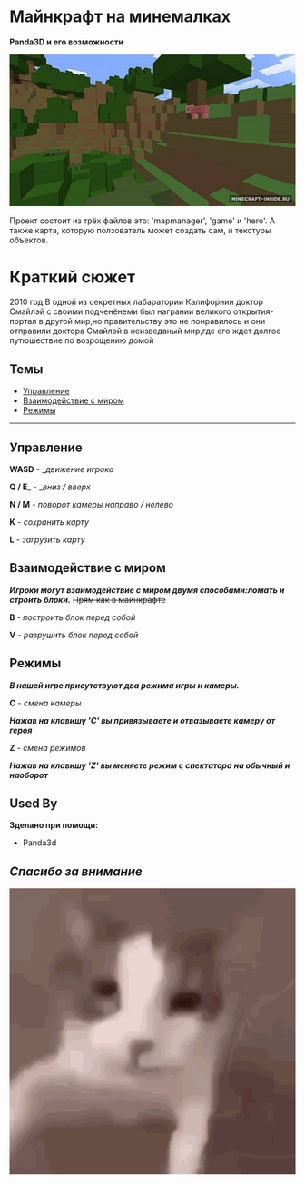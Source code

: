 

#  Майнкрафт на минемалках 
__Panda3D и его возможности__ 

 ![image](2_28.jpg)






Проект  состоит из трёх файлов это: 'mapmanager', 'game' и 'hero'. А также карта, которую ползователь может создать сам,
и текстуры объектов. 

# __Краткий сюжет__

2010 год В одной из секретных лабаратории Калифорнии доктор Смайлэй с своими подченёнеми был награнии великого открытия- портал в другой мир,но правительству это не понравилось и они отправили доктора Смайлэй в неизведаный мир,где его ждет долгое путюшествие по возрощению домой





## __Темы__

 - [Управление](https://awesomeopensource.com/project/elangosundar/awesome-README-templates)
 - [Взаимодействие с миром](https://github.com/matiassingers/awesome-readme)
 - [Режимы](https://bulldogjob.com/news/449-how-to-write-a-good-readme-for-your-github-project)
***

## __Управление__

__WASD__ - __движение игрока_

__Q / E___ - __вниз / вверх_

__N / M__ - _поворот камеры направо / нелево_

__K__ - _сохранить карту_

__L__ - _загрузить карту_


## __Взаимодействие с миром__

___Игроки могут взаимодействие с миром двумя способами:ломать и строить блоки.___
~~Прям как в майнкрафте~~


__B__ -  _построить блок перед собой_ 

__V__ - _разрушить блок перед собой_





## __Режимы__
___В нашей игре присутствуют два режима игры и камеры.___

__C__ - _смена камеры_

___Нажав на клавишу 'C' вы привязываете и отвазываете камеру от героя___

__Z__ - _смена режимов_

___Нажав на клавишу '__Z__' вы меняете режим с спектатора на обычный и наоборот___

## Used By

__Зделано при помощи:__

- Panda3d






___Спасибо за внимание___
-
![image](cat-kiss.gif)

